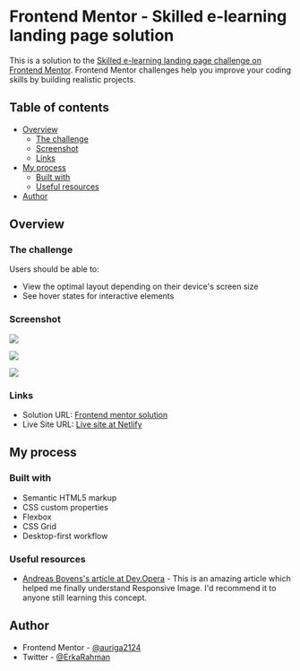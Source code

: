 # Frontend Mentor - Skilled e-learning landing page solution

This is a solution to the [Skilled e-learning landing page challenge on Frontend Mentor](https://www.frontendmentor.io/challenges/skilled-elearning-landing-page-S1ObDrZ8q). Frontend Mentor challenges help you improve your coding skills by building realistic projects.

## Table of contents

- [Overview](#overview)
  - [The challenge](#the-challenge)
  - [Screenshot](#screenshot)
  - [Links](#links)
- [My process](#my-process)
  - [Built with](#built-with)
  - [Useful resources](#useful-resources)
- [Author](#author)

## Overview

### The challenge

Users should be able to:

- View the optimal layout depending on their device's screen size
- See hover states for interactive elements

### Screenshot

![](./screenshot/desktop.jpg)

![](./screenshot/tablet.jpg)

![](./screenshot/mobile.jpg)


### Links

- Solution URL: [Frontend mentor solution](https://www.frontendmentor.io/solutions/skilled-elearning-landing-page-using-grid-Y9B1oxvZb0)
- Live Site URL: [Live site at Netlify](https://aurigas-skilled-elearning.netlify.app/)

## My process

### Built with

- Semantic HTML5 markup
- CSS custom properties
- Flexbox
- CSS Grid
- Desktop-first workflow

### Useful resources

- [Andreas Bovens's article at Dev.Opera](https://dev.opera.com/articles/responsive-images) - This is an amazing article which helped me finally understand Responsive Image. I'd recommend it to anyone still learning this concept.

## Author

- Frontend Mentor - [@auriga2124](https://www.frontendmentor.io/profile/auriga2124)
- Twitter - [@ErkaRahman](https://twitter.com/ErkaRahman)
